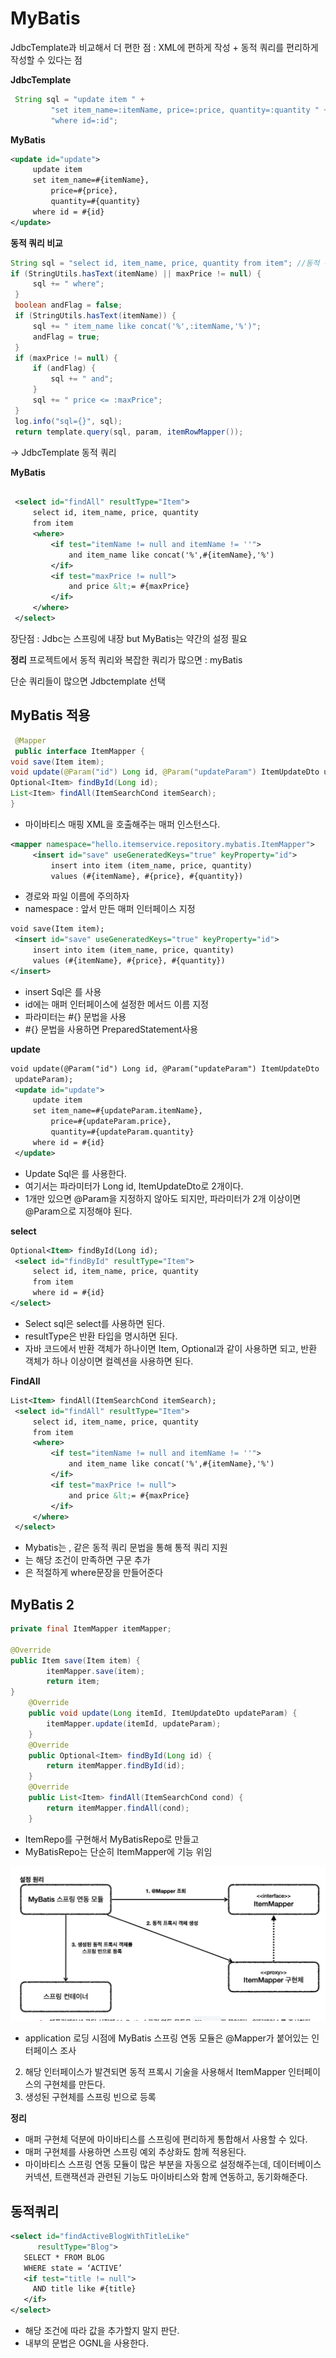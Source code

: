 # MyBatis

JdbcTemplate과 비교해서 더 편한 점 : XML에 편하게 작성 + 동적 쿼리를 편리하게 작성할 수 있다는 점

**JdbcTemplate**
~~~java
 String sql = "update item " +
         "set item_name=:itemName, price=:price, quantity=:quantity " +
         "where id=:id";
~~~


**MyBatis**
~~~xml
<update id="update">
     update item
     set item_name=#{itemName},
         price=#{price},
         quantity=#{quantity}
     where id = #{id}
</update>
~~~

**동적 쿼리 비교**

~~~java
String sql = "select id, item_name, price, quantity from item"; //동적 쿼리
if (StringUtils.hasText(itemName) || maxPrice != null) {
     sql += " where";
 }
 boolean andFlag = false;
 if (StringUtils.hasText(itemName)) {
     sql += " item_name like concat('%',:itemName,'%')";
     andFlag = true;
 }
 if (maxPrice != null) {
     if (andFlag) {
         sql += " and";
     }
     sql += " price <= :maxPrice";
 }
 log.info("sql={}", sql);
 return template.query(sql, param, itemRowMapper());
~~~
-> JdbcTemplate 동적 쿼리

**MyBatis**

~~~xml

 <select id="findAll" resultType="Item">
     select id, item_name, price, quantity
     from item
     <where>
         <if test="itemName != null and itemName != ''">
             and item_name like concat('%',#{itemName},'%')
         </if>
         <if test="maxPrice != null">
             and price &lt;= #{maxPrice}
         </if>
     </where>
 </select>
~~~

장단점 : Jdbc는 스프링에 내장 but MyBatis는 약간의 설정 필요

**정리**
프로젝트에서 동적 쿼리와 복잡한 쿼리가 많으면 : myBatis

단순 쿼리들이 많으면 Jdbctemplate 선택

## MyBatis 적용

~~~java
 @Mapper
 public interface ItemMapper {
void save(Item item);
void update(@Param("id") Long id, @Param("updateParam") ItemUpdateDto updateParam);
Optional<Item> findById(Long id);
List<Item> findAll(ItemSearchCond itemSearch);
}
~~~
* 마이바티스 매핑 XML을 호출해주는 매퍼 인스턴스다.

~~~xml
<mapper namespace="hello.itemservice.repository.mybatis.ItemMapper">
     <insert id="save" useGeneratedKeys="true" keyProperty="id">
         insert into item (item_name, price, quantity)
         values (#{itemName}, #{price}, #{quantity})
~~~
* 경로와 파일 이름에 주의하자
* namespace : 앞서 만든 매퍼 인터페이스 지정

~~~xml
void save(Item item); 
 <insert id="save" useGeneratedKeys="true" keyProperty="id">
     insert into item (item_name, price, quantity)
     values (#{itemName}, #{price}, #{quantity})
</insert>
~~~
* insert Sql은 <insert>를 사용
* id에는 매퍼 인터페이스에 설정한 메서드 이름 지정
* 파라미터는 #{} 문법을 사용
* #{} 문법을 사용하면 PreparedStatement사용

**update**
~~~xml
void update(@Param("id") Long id, @Param("updateParam") ItemUpdateDto
 updateParam);
 <update id="update">
     update item
     set item_name=#{updateParam.itemName},
         price=#{updateParam.price},
         quantity=#{updateParam.quantity}
     where id = #{id}
 </update>
~~~
* Update Sql은 <update>를 사용한다.
* 여기서는 파라미터가 Long id, ItemUpdateDto로 2개이다.
* 1개만 있으면 @Param을 지정하지 않아도 되지만, 파라미터가 2개 이상이면 @Param으로 지정해야 된다.

**select**
~~~xml
Optional<Item> findById(Long id);
 <select id="findById" resultType="Item">
     select id, item_name, price, quantity
     from item
     where id = #{id}
</select>
~~~
* Select sql은 select를 사용하면 된다.
* resultType은 반환 타입을 명시하면 된다.
* 자바 코드에서 반환 객체가 하나이면 Item, Optional<Item>과 같이 사용하면 되고, 반환 객체가 하나 이상이면 컬렉션을 사용하면 된다.

**FindAll**

~~~xml
List<Item> findAll(ItemSearchCond itemSearch);
 <select id="findAll" resultType="Item">
     select id, item_name, price, quantity
     from item
     <where>
         <if test="itemName != null and itemName != ''">
             and item_name like concat('%',#{itemName},'%')
         </if>
         <if test="maxPrice != null">
             and price &lt;= #{maxPrice}
         </if>
     </where>
 </select>
~~~
* Mybatis는 <where>, <if> 같은 동적 쿼리 문법을 통해 통적 쿼리 지원
* <if>는 해당 조건이 만족하면 구문 추가
* <where>은 적절하게 where문장을 만들어준다

## MyBatis 2

~~~java
private final ItemMapper itemMapper;

@Override
public Item save(Item item) {
        itemMapper.save(item);
        return item;
}
    @Override
    public void update(Long itemId, ItemUpdateDto updateParam) {
        itemMapper.update(itemId, updateParam);
    }
    @Override
    public Optional<Item> findById(Long id) {
        return itemMapper.findById(id);
    }
    @Override
    public List<Item> findAll(ItemSearchCond cond) {
        return itemMapper.findAll(cond);
    }
~~~
* ItemRepo를 구현해서 MyBatisRepo로 만들고
* MyBatisRepo는 단순히 ItemMapper에 기능 위임

![alt text](image-2.png)

* application 로딩 시점에 MyBatis 스프링 연동 모듈은 @Mapper가 붙어있는 인터페이스 조사
2. 해당 인터페이스가 발견되면 동적 프록시 기술을 사용해서 ItemMapper 인터페이스의 구현체를 만든다.
3. 생성된 구현체를 스프링 빈으로 등록

**정리**

* 매퍼 구현체 덕분에 마이바티스를 스프링에 편리하게 통합해서 사용할 수 있다.
* 매퍼 구현체를 사용하면 스프링 예외 추상화도 함께 적용된다.
* 마이바티스 스프링 연동 모듈이 많은 부분을 자동으로 설정해주는데, 데이터베이스 커넥션, 트랜잭션과 관련된 기능도 마이바티스와 함께 연동하고, 동기화해준다.

## 동적쿼리

~~~xml
<select id="findActiveBlogWithTitleLike"
      resultType="Blog">
   SELECT * FROM BLOG
   WHERE state = ‘ACTIVE’
   <if test="title != null">
     AND title like #{title}
   </if>
</select>
~~~
* 해당 조건에 따라 값을 추가할지 말지 판단.
* 내부의 문법은 OGNL을 사용한다.
